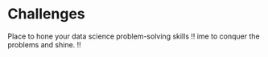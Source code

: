 # Challenges
Place to hone your data science problem-solving skills !! ime to conquer the problems and shine. !!
